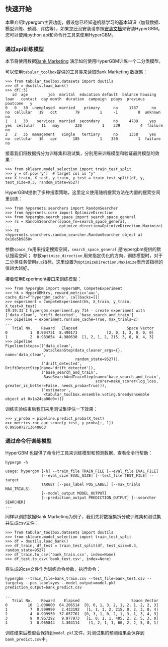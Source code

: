 ## 快速开始

本章介绍hypergbm主要功能，假设您已经知道机器学习的基本知识（加载数据、模型训练、预测、评估等），如果您还没安装请参照[安装文档](installation.md)来安装HyperGBM。
您可以使用python api和命令行工具来使用HyperGBM。

### 通过api训练模型
本节将使用数据[Bank Marketing](http://archive.ics.uci.edu/ml/datasets/Bank+Marketing) 演示如何使用HyperGBM训练一个二分类模型。

可以使用`tabular_toolbox`提供的工具类来读取Bank Marketing 数据集： 
```pydocstring
>>> from tabular_toolbox.datasets import dsutils
>>> df = dsutils.load_bank()
>>> df[:3]
   id  age         job  marital  education default  balance housing loan   contact  day month  duration  campaign  pdays  previous poutcome   y
0   0   30  unemployed  married    primary      no     1787      no   no  cellular   19   oct        79         1     -1         0  unknown  no
1   1   33    services  married  secondary      no     4789     yes  yes  cellular   11   may       220         1    339         4  failure  no
2   2   35  management   single   tertiary      no     1350     yes   no  cellular   16   apr       185         1    330         1  failure  no
```

接着我们将数据拆分为训练集和测试集，分别用来训练模型和验证最终模型的效果：
```pydocstring
>>> from sklearn.model_selection import train_test_split
>>> y = df.pop('y')  # target col is "y"
>>> X_train, X_test, y_train, y_test = train_test_split(df, y, test_size=0.3, random_state=9527)
```

HyperGBM提供了多种搜索策略，这里定义使用随机搜索方法在内置的搜索空间里训练：
```pydocstring
>>> from hypernets.searchers import RandomSearcher
>>> from hypernets.core import OptimizeDirection
>>> from hypergbm.search_space import search_space_general
>>> rs = RandomSearcher(space_fn=search_space_general,
...                     optimize_direction=OptimizeDirection.Maximize)
>>> rs
<hypernets.searchers.random_searcher.RandomSearcher object at 0x10e5b9850>
```
参数`space_fn`用来指定搜索空间，`search_space_general` 是hypergbm提供的默认搜索空间；
参数`optimize_direction` 用来指定优化的方向，训练模型时，对于二分类任务使用`auc`指标，这里设置为`OptimizeDirection.Maximize`表示该指标的值越大越好。

接着使用Experiment接口来训练模型：
```
>>> from hypergbm import HyperGBM, CompeteExperiment
>>> hk = HyperGBM(rs, reward_metric='auc', cache_dir=f'hypergbm_cache', callbacks=[])
>>> experiment = CompeteExperiment(hk, X_train, y_train, X_test=X_test)
19:19:31 I hypergbm.experiment.py 714 - create experiment with ['data_clean', 'drift_detected', 'base_search_and_train']
>>> pipeline = experiment.run(use_cache=True, max_trials=2)
...
   Trial No.    Reward   Elapsed                      Space Vector
0          1  0.994731  8.490173             [2, 0, 1, 2, 0, 0, 0]
1          2  0.983054  4.980630  [1, 2, 1, 2, 215, 3, 0, 0, 4, 3]
>>> pipeline
Pipeline(steps=[('data_clean',
                 DataCleanStep(data_cleaner_args={}, name='data_clean',
                               random_state=9527)),
                ('drift_detected', DriftDetectStep(name='drift_detected')),
                ('base_search_and_train',
                 BaseSearchAndTrainStep(name='base_search_and_train',
                                        scorer=make_scorer(log_loss, greater_is_better=False, needs_proba=True))),
                ('estimator',
                 <tabular_toolbox.ensemble.voting.GreedyEnsemble object at 0x1a24ca00d0>)])

```

训练实验结束后我们来用测试集评估一下效果：
```pydocstring
>>> y_proba = pipeline.predict_proba(X_test)
>>> metrics.roc_auc_score(y_test, y_proba[:, 1])
0.9956872713648863
```

### 通过命令行训练模型

HyperGBM 也提供了命令行工具来训练模型和预测数据，查看命令行帮助：
```
hypergm -h

usage: hypergbm [-h] --train_file TRAIN_FILE [--eval_file EVAL_FILE]
                [--eval_size EVAL_SIZE] [--test_file TEST_FILE] --target
                TARGET [--pos_label POS_LABEL] [--max_trials MAX_TRIALS]
                [--model_output MODEL_OUTPUT]
                [--prediction_output PREDICTION_OUTPUT] [--searcher SEARCHER]
...
```

同样以训练数据Bank Marketing为例子，我们先将数据集拆分成训练集和测试集并生成csv文件：
```pydocstring
>>> from tabular_toolbox.datasets import dsutils
>>> from sklearn.model_selection import train_test_split
>>> df = dsutils.load_bank()
>>> df_train, df_test = train_test_split(df, test_size=0.3, random_state=9527)
>>> df_train.to_csv('bank_train.csv', index=None)
>>> df_test.to_csv('bank_test.csv', index=None)
```

将生成的csv文件作为训练命令参数，执行命令：
```shell script
hypergbm --train_file=bank_train.csv --test_file=bank_test.csv --target=y --pos_label=yes --model_output=model.pkl prediction_output=bank_predict.csv

...
   Trial No.    Reward    Elapsed                       Space Vector
0         10  1.000000  64.206514  [0, 0, 1, 3, 2, 1, 2, 1, 2, 2, 3]
1          7  0.999990   2.433192   [1, 1, 1, 2, 215, 0, 2, 3, 0, 4]
2          4  0.999950  37.057761  [0, 3, 1, 0, 2, 1, 3, 1, 3, 4, 3]
3          9  0.967292   9.977973   [1, 0, 1, 1, 485, 2, 2, 5, 3, 0]
4          1  0.965844   4.304114    [1, 2, 1, 1, 60, 2, 2, 5, 0, 1]
```

训练结束后模型会保持到`model.pkl`文件，对测试集的预测结果会保存到`bank_predict.csv`中。
